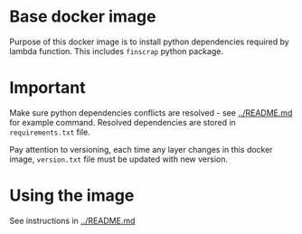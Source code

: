 # Base docker image

Purpose of this docker image is to install python dependencies required by lambda function. This includes `finscrap` python package.

# Important

Make sure python dependencies conflicts are resolved - see [../README.md](../README.md) for example command. Resolved dependencies are stored in `requirements.txt` file.

Pay attention to versioning, each time any layer changes in this docker image, `version.txt` file must be updated with new version.

# Using the image

See instructions in [../README.md](../README.md)
